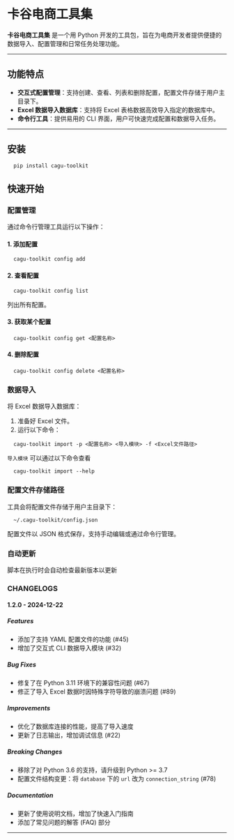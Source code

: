 # 卡谷电商工具集

**卡谷电商工具集** 是一个用 Python 开发的工具包，旨在为电商开发者提供便捷的数据导入、配置管理和日常任务处理功能。

---

## 功能特点

- **交互式配置管理**：支持创建、查看、列表和删除配置，配置文件存储于用户主目录下。
- **Excel 数据导入数据库**：支持将 Excel 表格数据高效导入指定的数据库中。
- **命令行工具**：提供易用的 CLI 界面，用户可快速完成配置和数据导入任务。

---

## 安装

```shell
  pip install cagu-toolkit
```

## 快速开始

### 配置管理

通过命令行管理工具运行以下操作：

#### 1. 添加配置

```shell
  cagu-toolkit config add
```

#### 2. 查看配置

```shell
  cagu-toolkit config list
```

列出所有配置。

#### 3. 获取某个配置

```shell
  cagu-toolkit config get <配置名称>
```

#### 4. 删除配置

```shell
  cagu-toolkit config delete <配置名称>
```

### 数据导入

将 Excel 数据导入数据库：

1. 准备好 Excel 文件。
2. 运行以下命令：

```shell
  cagu-toolkit import -p <配置名称> <导入模块> -f <Excel文件路径>
```

`导入模块` 可以通过以下命令查看

```shell
  cagu-toolkit import --help
```

### 配置文件存储路径

工具会将配置文件存储于用户主目录下：

```shell
  ~/.cagu-toolkit/config.json
```

配置文件以 JSON 格式保存，支持手动编辑或通过命令行管理。

### 自动更新

脚本在执行时会自动检查最新版本以更新

### CHANGELOGS

#### 1.2.0 - 2024-12-22

##### Features
- 添加了支持 YAML 配置文件的功能 (#45)
- 增加了交互式 CLI 数据导入模块 (#32)

##### Bug Fixes
- 修复了在 Python 3.11 环境下的兼容性问题 (#67)
- 修正了导入 Excel 数据时因特殊字符导致的崩溃问题 (#89)

##### Improvements
- 优化了数据库连接的性能，提高了导入速度
- 更新了日志输出，增加调试信息 (#22)

##### Breaking Changes
- 移除了对 Python 3.6 的支持，请升级到 Python >= 3.7
- 配置文件结构变更：将 `database` 下的 `url` 改为 `connection_string` (#78)

##### Documentation
- 更新了使用说明文档，增加了快速入门指南
- 添加了常见问题的解答 (FAQ) 部分

---